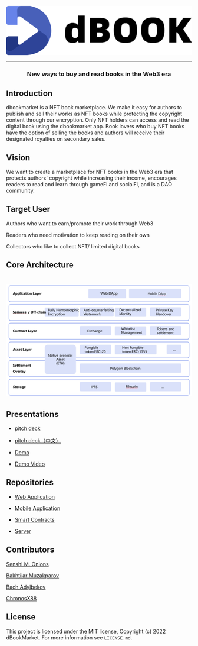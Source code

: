 



![logo](img/logo.png)







------

<h3 align="center">New ways to buy and read books in the Web3 era</h3>

## Introduction

dbookmarket is a NFT book marketplace. We make it easy for authors to publish and sell their works as NFT books while protecting the copyright content through our encryption. Only NFT holders can access and read the digital book using the dbookmarket app. Book lovers who buy NFT books have the option of selling the books and authors will receive their designated royalties on secondary sales.



## **Vision** 

We want to create a marketplace for NFT books in the Web3 era that protects authors' copyright while increasing their income, encourages readers to read and learn through gameFi and socialFi, and is a DAO community.



## Target User

Authors who want to earn/promote their work through Web3

Readers who need motivation to keep reading on their own

Collectors who like to collect NFT/ limited digital books



## Core Architecture

<h1 align="center">
  <img width="1200" src="img/img01.png" alt="core architecture" />
</h1>



## Presentations

-  [pitch deck](file/pitch_deck.pptx) 

-  [pitch deck（中文）](file/pitch_deck_chinese.pptx) 

- [Demo](https://dbookmarket.com/#/)

- [Demo Video](https://www.youtube.com/watch?v=IL5l2r7GaYk)



## Repositories

- [Web Application](https://github.com/dBookMarket/DBook.Web)

- [Mobile Application](https://github.com/dBookMarket/DBook.Flutter)
- [Smart Contracts](https://github.com/dBookMarket/DBook.Solidity)
- [Server](https://github.com/dBookMarket/DBook.Django)



## Contributors

[Senshi M. Onions](https://twitter.com/onion797jp)

[Bakhtiiar Muzakparov](https://github.com/muzakparov)

[Bach Adylbekov](https://github.com/bahadylbekov)

[ChronosX88](https://github.com/ChronosX88)



## License

This project is licensed under the MIT license, Copyright (c) 2022 dBookMarket. For more information see `LICENSE.md`.

